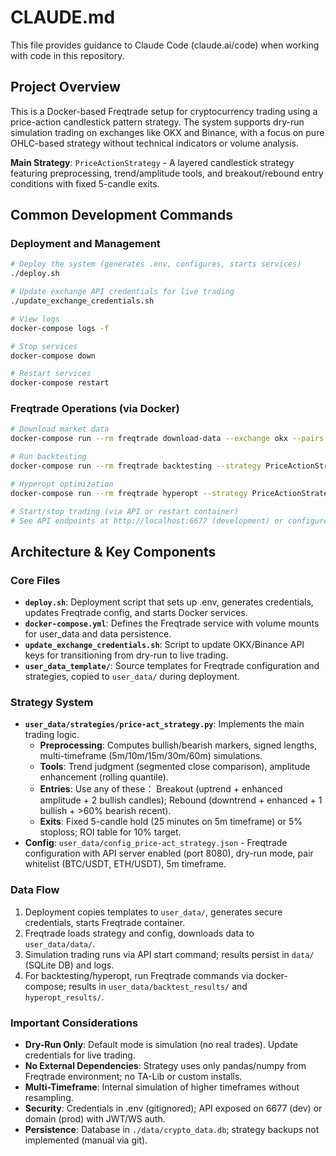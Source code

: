 # CLAUDE.md

This file provides guidance to Claude Code (claude.ai/code) when working with code in this repository.

## Project Overview

This is a Docker-based Freqtrade setup for cryptocurrency trading using a price-action candlestick pattern strategy. The system supports dry-run simulation trading on exchanges like OKX and Binance, with a focus on pure OHLC-based strategy without technical indicators or volume analysis.

**Main Strategy**: `PriceActionStrategy` - A layered candlestick strategy featuring preprocessing, trend/amplitude tools, and breakout/rebound entry conditions with fixed 5-candle exits.

## Common Development Commands

### Deployment and Management
```bash
# Deploy the system (generates .env, configures, starts services)
./deploy.sh

# Update exchange API credentials for live trading
./update_exchange_credentials.sh

# View logs
docker-compose logs -f

# Stop services
docker-compose down

# Restart services
docker-compose restart
```

### Freqtrade Operations (via Docker)
```bash
# Download market data
docker-compose run --rm freqtrade download-data --exchange okx --pairs BTC/USDT ETH/USDT --timeframes 5m --days 30

# Run backtesting
docker-compose run --rm freqtrade backtesting --strategy PriceActionStrategy --timerange 20240101-

# Hyperopt optimization
docker-compose run --rm freqtrade hyperopt --strategy PriceActionStrategy --epochs 100

# Start/stop trading (via API or restart container)
# See API endpoints at http://localhost:6677 (development) or configured domain
```

## Architecture & Key Components

### Core Files
- **`deploy.sh`**: Deployment script that sets up .env, generates credentials, updates Freqtrade config, and starts Docker services.
- **`docker-compose.yml`**: Defines the Freqtrade service with volume mounts for user_data and data persistence.
- **`update_exchange_credentials.sh`**: Script to update OKX/Binance API keys for transitioning from dry-run to live trading.
- **`user_data_template/`**: Source templates for Freqtrade configuration and strategies, copied to `user_data/` during deployment.

### Strategy System
- **`user_data/strategies/price-act_strategy.py`**: Implements the main trading logic.
  - **Preprocessing**: Computes bullish/bearish markers, signed lengths, multi-timeframe (5m/10m/15m/30m/60m) simulations.
  - **Tools**: Trend judgment (segmented close comparison), amplitude enhancement (rolling quantile).
  - **Entries**: Use any of these： Breakout (uptrend + enhanced amplitude + 2 bullish candles); Rebound (downtrend + enhanced + 1 bullish + >60% bearish recent).
  - **Exits**: Fixed 5-candle hold (25 minutes on 5m timeframe) or 5% stoploss; ROI table for 10% target.
- **Config**: `user_data/config_price-act_strategy.json` - Freqtrade configuration with API server enabled (port 8080), dry-run mode, pair whitelist (BTC/USDT, ETH/USDT), 5m timeframe.

### Data Flow
1. Deployment copies templates to `user_data/`, generates secure credentials, starts Freqtrade container.
2. Freqtrade loads strategy and config, downloads data to `user_data/data/`.
3. Simulation trading runs via API start command; results persist in `data/` (SQLite DB) and logs.
4. For backtesting/hyperopt, run Freqtrade commands via docker-compose; results in `user_data/backtest_results/` and `hyperopt_results/`.

### Important Considerations
- **Dry-Run Only**: Default mode is simulation (no real trades). Update credentials for live trading.
- **No External Dependencies**: Strategy uses only pandas/numpy from Freqtrade environment; no TA-Lib or custom installs.
- **Multi-Timeframe**: Internal simulation of higher timeframes without resampling.
- **Security**: Credentials in .env (gitignored); API exposed on 6677 (dev) or domain (prod) with JWT/WS auth.
- **Persistence**: Database in `./data/crypto_data.db`; strategy backups not implemented (manual via git).